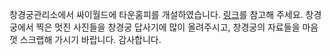 창경궁관리소에서 싸이월드에 타운홈피를 개설하였습니다. [링크](http://town.cyworld.com/lovecgg)를 참고해 주세요. 창경궁에서 찍은 멋진 사진들을 창경궁 답사기에 많이 올려주시고, 창경궁의 자료들을 마음껏 스크랩해 가시기 바랍니다. 감사합니다.